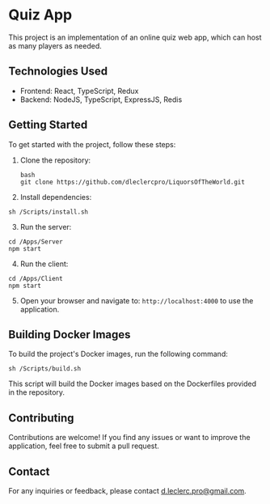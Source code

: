 # Quiz App

This project is an implementation of an online quiz web app, which can host as many players as needed.

## Technologies Used

- Frontend: React, TypeScript, Redux
- Backend: NodeJS, TypeScript, ExpressJS, Redis

## Getting Started

To get started with the project, follow these steps:

1. Clone the repository:

   ```
   bash
   git clone https://github.com/dleclercpro/LiquorsOfTheWorld.git
   ```

2. Install dependencies:

  ```
  sh /Scripts/install.sh
  ```

3. Run the server:

  ```
  cd /Apps/Server
  npm start
  ```

4. Run the client:

  ```
  cd /Apps/Client
  npm start
  ```

5. Open your browser and navigate to: `http://localhost:4000` to use the application.

## Building Docker Images

To build the project's Docker images, run the following command:

  ```
  sh /Scripts/build.sh
  ```

This script will build the Docker images based on the Dockerfiles provided in the repository.

## Contributing
Contributions are welcome! If you find any issues or want to improve the application, feel free to submit a pull request.

## Contact
For any inquiries or feedback, please contact d.leclerc.pro@gmail.com.
